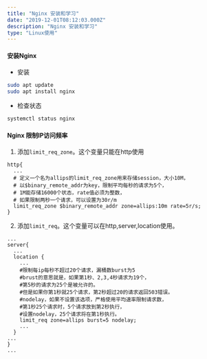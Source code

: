 ```yaml
---
title: "Nginx 安装和学习"
date: "2019-12-01T08:12:03.000Z"
description: "Nginx 安装和学习"
type: "Linux使用"
---
```


#### 安装Nginx
* 安装

```bash
sudo apt update
sudo apt install nginx
```

* 检查状态

```bash
systemctl status nginx
```

#### Nginx 限制IP访问频率
1. 添加`limit_req_zone`。这个变量只能在http使用

```
http{
  ...
  # 定义一个名为allips的limit_req_zone用来存储session，大小10M，
  # 以$binary_remote_addr为key，限制平均每秒的请求为5个，
  # 1M能存储16000个状态，rate值必须为整数，
  # 如果限制两秒一个请求，可以设置为30r/m
  limit_req_zone $binary_remote_addr zone=allips:10m rate=5r/s;
}
```
2. 添加`limit_req`。这个变量可以在http,server,location使用。
```
...
server{
  ...
  location {
    ...
    #限制每ip每秒不超过20个请求，漏桶数burst为5
    #brust的意思就是，如果第1秒、2,3,4秒请求为19个，
    #第5秒的请求为25个是被允许的。
    #但是如果你第1秒就25个请求，第2秒超过20的请求返回503错误。
    #nodelay，如果不设置该选项，严格使用平均速率限制请求数，
    #第1秒25个请求时，5个请求放到第2秒执行，
    #设置nodelay，25个请求将在第1秒执行。
    limit_req zone=allips burst=5 nodelay;
    ...
  }
...
}
...
```
